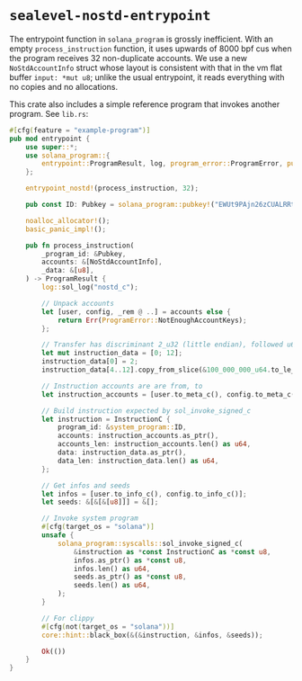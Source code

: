 # `sealevel-nostd-entrypoint`

The entrypoint function in `solana_program` is grossly inefficient. With an empty `process_instruction` function, it uses upwards of 8000 bpf cus when the program receives 32 non-duplicate accounts. We use a new `NoStdAccountInfo` struct whose layout is consistent with that in the vm flat buffer `input: *mut u8`; unlike the usual entrypoint, it reads everything with no copies and no allocations.

This crate also includes a simple reference program that invokes another program. See `lib.rs`:

```rust
#[cfg(feature = "example-program")]
pub mod entrypoint {
    use super::*;
    use solana_program::{
        entrypoint::ProgramResult, log, program_error::ProgramError, pubkey::Pubkey, system_program,
    };

    entrypoint_nostd!(process_instruction, 32);

    pub const ID: Pubkey = solana_program::pubkey!("EWUt9PAjn26zCUALRRt56Gutaj52Bpb8ifbf7GZX3h1k");

    noalloc_allocator!();
    basic_panic_impl!();

    pub fn process_instruction(
        _program_id: &Pubkey,
        accounts: &[NoStdAccountInfo],
        _data: &[u8],
    ) -> ProgramResult {
        log::sol_log("nostd_c");

        // Unpack accounts
        let [user, config, _rem @ ..] = accounts else {
            return Err(ProgramError::NotEnoughAccountKeys);
        };

        // Transfer has discriminant 2_u32 (little endian), followed u64 lamport amount
        let mut instruction_data = [0; 12];
        instruction_data[0] = 2;
        instruction_data[4..12].copy_from_slice(&100_000_000_u64.to_le_bytes());

        // Instruction accounts are are from, to
        let instruction_accounts = [user.to_meta_c(), config.to_meta_c()];

        // Build instruction expected by sol_invoke_signed_c
        let instruction = InstructionC {
            program_id: &system_program::ID,
            accounts: instruction_accounts.as_ptr(),
            accounts_len: instruction_accounts.len() as u64,
            data: instruction_data.as_ptr(),
            data_len: instruction_data.len() as u64,
        };

        // Get infos and seeds
        let infos = [user.to_info_c(), config.to_info_c()];
        let seeds: &[&[&[u8]]] = &[];

        // Invoke system program
        #[cfg(target_os = "solana")]
        unsafe {
            solana_program::syscalls::sol_invoke_signed_c(
                &instruction as *const InstructionC as *const u8,
                infos.as_ptr() as *const u8,
                infos.len() as u64,
                seeds.as_ptr() as *const u8,
                seeds.len() as u64,
            );
        }

        // For clippy
        #[cfg(not(target_os = "solana"))]
        core::hint::black_box(&(&instruction, &infos, &seeds));

        Ok(())
    }
}
```